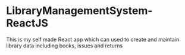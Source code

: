 # LibraryManagementSystem-ReactJS
This is my self made React app which can used to create and maintain library data including books, issues and returns
